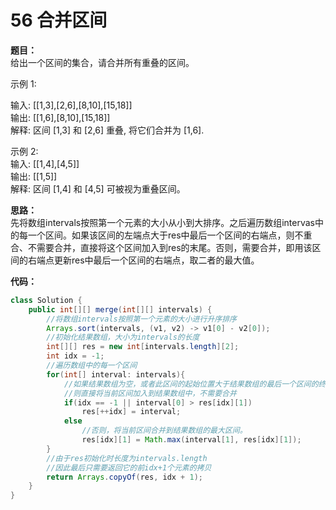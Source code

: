 # 56 合并区间

**题目：**  
给出一个区间的集合，请合并所有重叠的区间。

示例 1:

输入: [[1,3],[2,6],[8,10],[15,18]]    
输出: [[1,6],[8,10],[15,18]]  
解释: 区间 [1,3] 和 [2,6] 重叠, 将它们合并为 [1,6].  

示例 2:  
输入: [[1,4],[4,5]]  
输出: [[1,5]]  
解释: 区间 [1,4] 和 [4,5] 可被视为重叠区间。

**思路：**  
先将数组intervals按照第一个元素的大小从小到大排序。之后遍历数组intervas中的每一个区间。如果该区间的左端点大于res中最后一个区间的右端点，则不重合、不需要合并，直接将这个区间加入到res的末尾。否则，需要合并，即用该区间的右端点更新res中最后一个区间的右端点，取二者的最大值。

**代码：**
```java
class Solution {
    public int[][] merge(int[][] intervals) {
        //将数组intervals按照第一个元素的大小进行升序排序
        Arrays.sort(intervals, (v1, v2) -> v1[0] - v2[0]);
        //初始化结果数组，大小为intervals的长度
        int[][] res = new int[intervals.length][2];
        int idx = -1;
        //遍历数组中的每一个区间
        for(int[] interval: intervals){
            //如果结果数组为空，或者此区间的起始位置大于结果数组的最后一个区间的终止位置
            //则直接将当前区间加入到结果数组中，不需要合并
            if(idx == -1 || interval[0] > res[idx][1])
                res[++idx] = interval;
            else
                //否则，将当前区间合并到结果数组的最大区间。
                res[idx][1] = Math.max(interval[1], res[idx][1]);
        }
        //由于res初始化时长度为intervals.length
        //因此最后只需要返回它的前idx+1个元素的拷贝
        return Arrays.copyOf(res, idx + 1);
    }
}
```
